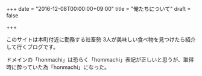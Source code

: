 +++
date = "2016-12-08T00:00:00+09:00"
title = "俺たちについて"
draft = false

+++

このサイトは本町付近に勤務する社畜勢 3人が美味しい食べ物を見つけたら紹介して行くブログです。

ドメインの「honmachi」は恐らく「hommachi」表記が正しいと思うが、取得時に酔っていた為「honmachi」になった。
